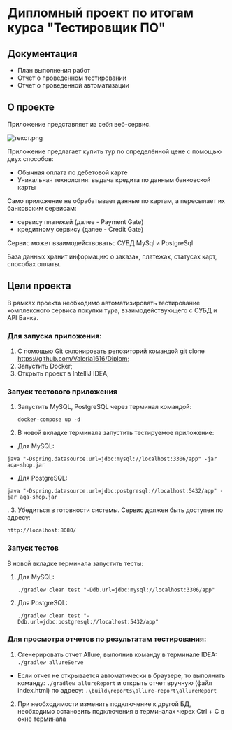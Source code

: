 # Дипломный проект по итогам курса "Тестировщик ПО"

## Документация

* План выполнения работ 
* Отчет о проведенном тестировании
* Отчет о проведенной автоматизации

## О проекте
Приложение представляет из себя веб-сервис.

![текст.png](..%2F..%2FDesktop%2F%F1%EA%F0%E8%ED%FB%2F%F2%E5%EA%F1%F2.png)

Приложение предлагает купить тур по определённой цене с помощью двух способов:

* Обычная оплата по дебетовой карте
* Уникальная технология: выдача кредита по данным банковской карты

Само приложение не обрабатывает данные по картам, а пересылает их банковским сервисам:

* сервису платежей (далее - Payment Gate)
* кредитному сервису (далее - Credit Gate)

Сервис может взаимодействоватьс СУБД MySql и PostgreSql

База данных хранит информацию о заказах, платежах, статусах карт, способах оплаты.

## Цели проекта

В рамках проекта необходимо автоматизировать тестирование комплексного сервиса покупки тура, взаимодействующего с СУБД и API Банка.

### Для запуска приложения:

1. С помощью Git cклонировать репозиторий командой git clone https://github.com/Valeria1616/Diplom;
2. Запустить Docker;
3. Открыть проект в IntelliJ IDEA;

### Запуск тестового приложения
1. Запустить MySQL, PostgreSQL через терминал командой:
   ```
   docker-compose up -d
   ```
2. В новой вкладке терминала запустить тестируемое приложение:
  * Для MySQL:
   ```
   java "-Dspring.datasource.url=jdbc:mysql://localhost:3306/app" -jar aqa-shop.jar
   ```
  * Для PostgreSQL:
   ```
   java "-Dspring.datasource.url=jdbc:postgresql://localhost:5432/app" -jar aqa-shop.jar
   ```
   .
3. Убедиться в готовности системы. Сервис должен быть доступен по адресу:
```
http://localhost:8080/
```

### Запуск тестов
В новой вкладке терминала запустить тесты:
1. Для MySQL:
   ```
   ./gradlew clean test "-Ddb.url=jdbc:mysql://localhost:3306/app"
   ```
1. Для PostgreSQL:
   ```
   ./gradlew clean test "-Ddb.url=jdbc:postgresql://localhost:5432/app"
   ```

### Для просмотра отчетов по результатам тестирования:
1. Сгенерировать отчет Allure, выполнив команду в терминале IDEA: ```./gradlew allureServe```
* Если отчет не открывается автоматически в браузере, то выполнить команду: ```./gradlew allureReport``` и открыть отчет вручную (файл index.html) по адресу: ```.\build\reports\allure-report\allureReport```
2. При необходимости изменить подключение к другой БД, необходимо остановить подключения в терминалах черех Ctrl + C в окне терминала